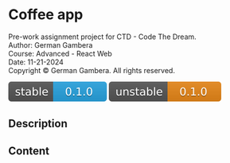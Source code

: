 # Coffee app
Pre-work assignment project for CTD - Code The Dream.  
Author: German Gambera  
Course: Advanced - React Web  
Date: 11-21-2024  
Copyright © German Gambera. All rights reserved.

[![Latest Stable Version](docs/images/stable-version.svg)](#)
[![Latest Unstable Version](docs/images/unstable-version.svg)](#)

## Description

## Content
